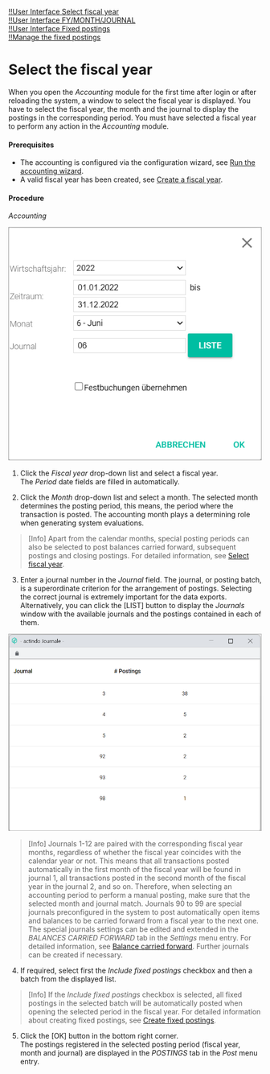 [!!User Interface Select fiscal year](../UserInterface/00a_FiscalYear.md)  
[!!User Interface FY/MONTH/JOURNAL](../UserInterface/01_Book.md#fymonthjournal)  
[!!User Interface Fixed postings](../UserInterface/02f_FixedBookings.md)  
[!!Manage the fixed postings](../Integration/06_ManageFixedBookings.md)  



# Select the fiscal year

When you open the *Accounting* module for the first time after login or after reloading the system, a window to select the fiscal year is displayed. You have to select the fiscal year, the month and the journal to display the postings in the corresponding period. You must have selected a fiscal year to perform any action in the *Accounting* module.

#### Prerequisites

- The accounting is configured via the configuration wizard, see [Run the accounting wizard](../Integration/01_RunAccountingWizard.md).
- A valid fiscal year has been created, see [Create a fiscal year](../Integration/04_ManageFiscalYear.md#create-a-fiscal-year).

#### Procedure

*Accounting*

![Select fiscal year](../../Assets/Screenshots/RetailSuiteAccounting/SelectFiscalYear.png "[Select fiscal year]")

1. Click the *Fiscal year* drop-down list and select a fiscal year.   
  The *Period* date fields are filled in automatically.

2. Click the *Month* drop-down list and select a month. The selected month determines the posting period, this means, the period where the transaction is posted. The accounting month plays a determining role when generating system evaluations.

  > [Info] Apart from the calendar months, special posting periods can also be selected to post balances carried forward, subsequent postings and closing postings. For detailed information, see [Select fiscal year](../UserInterface/00a_FiscalYear.md).

3. Enter a journal number in the *Journal* field. The journal, or posting batch, is a superordinate criterion for the arrangement of postings. Selecting the correct journal is extremely important for the data exports. Alternatively, you can click the [LIST] button to display the *Journals* window with the available journals and the postings contained in each of them.

  ![Journals](../../Assets/Screenshots/RetailSuiteAccounting/Journals.png "[Journals]")

  > [Info] Journals 1-12 are paired with the corresponding fiscal year months, regardless of whether the fiscal year coincides with the calendar year or not. This means that all transactions posted automatically in the first month of the fiscal year will be found in journal 1, all transactions posted in the second month of the fiscal year in the journal 2, and so on. Therefore, when selecting an accounting period to perform a manual posting, make sure that the selected month and journal match. Journals 90 to 99 are special journals preconfigured in the system to post automatically open items and balances to be carried forward from a fiscal year to the next one. The special journals settings can be edited and extended in the *BALANCES CARRIED FORWARD* tab in the *Settings* menu entry. For detailed information, see [Balance carried forward](../UserInterface/02h_BalanceCarriedForward.md). Further journals can be created if necessary.


4. If required, select first the *Include fixed postings* checkbox and then a batch from the displayed list.

  > [Info] If the *Include fixed postings* checkbox is selected, all fixed postings in the selected batch will be automatically posted when opening the selected period in the fiscal year. For detailed information about creating fixed postings, see [Create fixed postings](../Integration/06_ManageFixedBookings.md#create-fixed-postings).

5. Click the [OK] button in the bottom right corner.   
  The postings registered in the selected posting period (fiscal year, month and journal) are displayed in the *POSTINGS* tab in the *Post* menu entry.  
